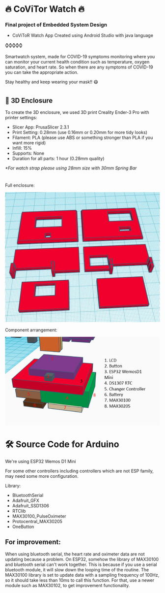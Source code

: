 # 🔥 CoViTor Watch 🔥
### Final project of Embedded System Design
- CoViToR Watch App Created using Android Studio with java language

⌚⌚⌚⌚⌚

Smartwatch system, made for COVID-19 symptoms monitoring where you can monitor your current health condition such as temperature, oxygen saturation, and heart rate. So when there are any symptoms of COVID-19 you can take the appropriate action.

Stay healthy and keep wearing your mask!! 😷

#

## 🚨 3D Enclosure
To create the 3D enclosure, we used 3D print Creality Ender-3 Pro
with printer settings:

- Slicer App: PrusaSlicer 2.3.1
- Print Setting: 0.28mm (use 0.16mm or 0.20mm for more tidy looks)
- Filament: PLA (please use ABS or something stronger than PLA if you want more rigid)
- Infill: 15%
- Supports: None
- Duration for all parts: 1 hour (0.28mm quality)

<i>*For watch strap please using 28mm size with 30mm Spring Bar</i>

#

Full enclosure:
<p align="left">
  <img src="Watch Enclosure/Full Enclosure Print.jpg" />
</p>


Component arrangement:
<p align="left">
  <img src="Watch Enclosure/Arrangement Component.jpg" />
</p>

#

# 🛠 Source Code for Arduino
We're using ESP32 Wemos D1 Mini

For some other controllers including controllers which are not ESP family, may need some more configuration.

Library:
- BluetoothSerial
- Adafruit_GFX
- Adafruit_SSD1306
- RTClib
- MAX30100_PulseOximeter
- Protocentral_MAX30205
- OneButton


## For improvement:
When using bluetooth serial, the heart rate and oximeter data are not updating because a problem. On ESP32, somehow the library of MAX30100 and bluetooth serial can't work together. This is because if you use a serial bluetooth module, it will slow down the looping time of the routine. The MAX30100 library is set to update data with a sampling frequency of 100Hz, so it should take less than 10ms to call this function. For that, use a newer module such as MAX30102, to get improvement functionality.



